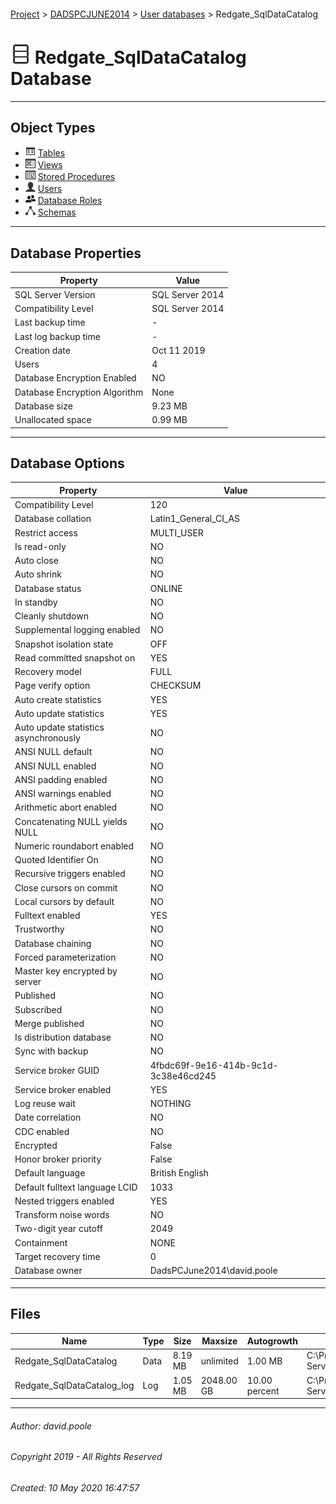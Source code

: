 #### 

[Project](../../../readme.md) > [DADSPCJUNE2014](../../readme.md) > [User databases](../readme.md) > Redgate_SqlDataCatalog

# ![Database](../../../Images/ntDatabase.png) Redgate_SqlDataCatalog Database

---

## <a name="#objecttypes"></a>Object Types

* ![Tables](../../../Images/Table.png) [Tables](Tables/Tables.md)
* ![Views](../../../Images/View.png) [Views](Views/Views.md)
* ![Stored Procedures](../../../Images/StoredProcedure.png) [Stored Procedures](Programmability/Stored_Procedures/Stored_Procedures.md)
* ![Users](../../../Images/User.png) [Users](Security/Users/Users.md)
* ![Database Roles](../../../Images/Role_Database.png) [Database Roles](Security/Roles/Database_Roles/Database_Roles.md)
* ![Schemas](../../../Images/Schema.png) [Schemas](Security/Schemas/Schemas.md)


---

## <a name="#dbproperties"></a>Database Properties

| Property | Value |
|---|---|
| SQL Server Version | SQL Server 2014 |
| Compatibility Level | SQL Server 2014 |
| Last backup time | - |
| Last log backup time | - |
| Creation date | Oct 11 2019  |
| Users | 4 |
| Database Encryption Enabled | NO |
| Database Encryption Algorithm | None |
| Database size | 9.23 MB |
| Unallocated space | 0.99 MB |


---

## <a name="#dboptions"></a>Database Options

| Property | Value |
|---|---|
| Compatibility Level | 120 |
| Database collation | Latin1_General_CI_AS |
| Restrict access | MULTI_USER |
| Is read-only | NO |
| Auto close | NO |
| Auto shrink | NO |
| Database status | ONLINE |
| In standby | NO |
| Cleanly shutdown | NO |
| Supplemental logging enabled | NO |
| Snapshot isolation state | OFF |
| Read committed snapshot on | YES |
| Recovery model | FULL |
| Page verify option | CHECKSUM |
| Auto create statistics | YES |
| Auto update statistics | YES |
| Auto update statistics asynchronously | NO |
| ANSI NULL default | NO |
| ANSI NULL enabled | NO |
| ANSI padding enabled | NO |
| ANSI warnings enabled | NO |
| Arithmetic abort enabled | NO |
| Concatenating NULL yields NULL | NO |
| Numeric roundabort enabled | NO |
| Quoted Identifier On | NO |
| Recursive triggers enabled | NO |
| Close cursors on commit | NO |
| Local cursors by default | NO |
| Fulltext enabled | YES |
| Trustworthy | NO |
| Database chaining | NO |
| Forced parameterization | NO |
| Master key encrypted by server | NO |
| Published | NO |
| Subscribed | NO |
| Merge published | NO |
| Is distribution database | NO |
| Sync with backup | NO |
| Service broker GUID | 4fbdc69f-9e16-414b-9c1d-3c38e46cd245 |
| Service broker enabled | YES |
| Log reuse wait | NOTHING |
| Date correlation | NO |
| CDC enabled | NO |
| Encrypted | False |
| Honor broker priority | False |
| Default language | British English |
| Default fulltext language LCID | 1033 |
| Nested triggers enabled | YES |
| Transform noise words | NO |
| Two-digit year cutoff | 2049 |
| Containment | NONE |
| Target recovery time | 0 |
| Database owner | DadsPCJune2014\\david.poole |


---

## <a name="#files"></a>Files

| Name | Type | Size | Maxsize | Autogrowth | File Name |
|---|---|---|---|---|---|
| Redgate_SqlDataCatalog | Data | 8.19 MB | unlimited | 1.00 MB | C:\\Program Files\\Microsoft SQL Server\\MSSQL12.MSSQLSERVER\\MSSQL\\DATA\\Redgate_SqlDataCatalog.mdf |
| Redgate_SqlDataCatalog_log | Log | 1.05 MB | 2048.00 GB | 10.00 percent | C:\\Program Files\\Microsoft SQL Server\\MSSQL12.MSSQLSERVER\\MSSQL\\DATA\\Redgate_SqlDataCatalog_log.ldf |


---

###### Author:  david.poole

###### Copyright 2019 - All Rights Reserved

###### Created: 10 May 2020 16:47:57

